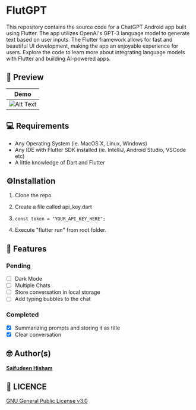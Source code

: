 # FlutGPT

This repository contains the source code for a ChatGPT Android app built using Flutter. The app utilizes OpenAI's GPT-3 language model to generate text based on user inputs. The Flutter framework allows for fast and beautiful UI development, making the app an enjoyable experience for users. Explore the code to learn more about integrating language models with Flutter and building AI-powered apps.

## 📸 Preview

| Demo                              |
|:---------------------------------:|
| ![Alt Text](screenshots/demo.gif) |

## 💻 Requirements

- Any Operating System (ie. MacOS X, Linux, Windows)
- Any IDE with Flutter SDK installed (ie. IntelliJ, Android Studio, VSCode etc)
- A little knowledge of Dart and Flutter

## ⚙️Installation

1. Clone the repo.

2. Create a file called api_key.dart

3. ```
   const token = "YOUR_API_KEY_HERE";
   ```

4. Execute "flutter run" from root folder.

## 📝 Features

### Pending

- [ ] Dark Mode
- [ ] Multiple Chats
- [ ] Store conversation in local storage
- [ ] Add typing bubbles to the chat

### Completed

- [x] Summarizing prompts and storing it as title
- [x] Clear conversation

## 🤓 Author(s)

**[Saifudeen Hisham](https://www.instagram.com/beSaif)**

## 🔖 LICENCE

[GNU General Public License v3.0](/LICENSE.md)
